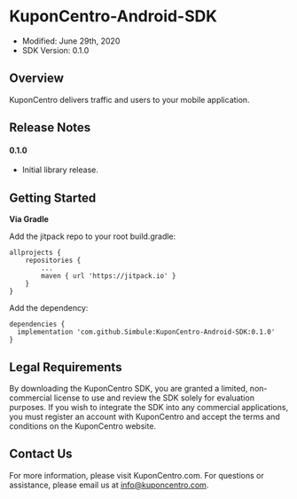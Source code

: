 # KuponCentro-Android-SDK
* Modified: June 29th, 2020
* SDK Version: 0.1.0

## Overview
KuponCentro delivers traffic and users to your mobile application. 

## Release Notes

#### 0.1.0
* Initial library release.

## Getting Started

**Via Gradle**

Add the jitpack repo to your root build.gradle:

```
allprojects {
    repositories {
        ...
        maven { url 'https://jitpack.io' }
    }
}
```

Add the dependency:

```
dependencies {
  implementation 'com.github.Simbule:KuponCentro-Android-SDK:0.1.0'
}
```

## Legal Requirements
By downloading the KuponCentro SDK, you are granted a limited, non-commercial license to use and review the SDK solely for evaluation purposes.  If you wish to integrate the SDK into any commercial applications, you must register an account with KuponCentro and accept the terms and conditions on the KuponCentro website.

## Contact Us
For more information, please visit KuponCentro.com. For questions or assistance, please email us at info@kuponcentro.com.